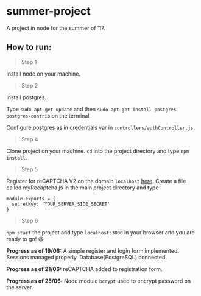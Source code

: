 # summer-project

A project in node for the summer of '17.

## How to run:
> Step 1

Install node on your machine.
> Step 2

Install postgres.

Type `sudo apt-get update` and then `sudo apt-get install postgres postgres-contrib` on the terminal.

Configure postgres as in credentials var in `controllers/authController.js`.

> Step 4

Clone project on your machine.  `cd` into the project directory and type `npm install`.

> Step 5

Register for reCAPTCHA V2 on the domain `localhost` [here](https://www.google.com/recaptcha/intro/android.html).
Create a file called myRecaptcha.js in the main project directory and type
```
module.exports = {
  secretKey: 'YOUR_SERVER_SIDE_SECRET'
}
```

> Step 6

`npm start` the project and type `localhost:3000` in your browser and you are ready to go! :smiley:


**Progress as of 19/06:** A simple register and login form implemented. Sessions managed properly. Database(PostgreSQL) connected.

**Progress as of 21/06:** reCAPTCHA added to registration form.

**Progress as of 25/06:** Node module `bcrypt` used to encrypt password on the server.
